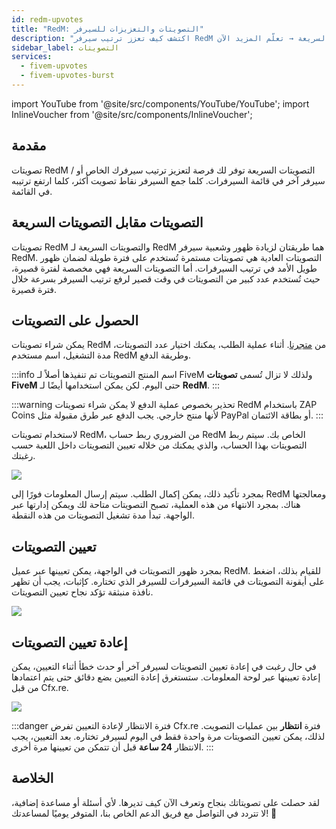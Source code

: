 ```yaml
---
id: redm-upvotes
title: "RedM: التصويتات والتعزيزات للسيرفر"
description: "اكتشف كيف تعزز ترتيب سيرفر RedM الخاص بك وظهوره باستخدام التصويتات والتعزيزات السريعة → تعلّم المزيد الآن"
sidebar_label: التصويتات
services:
  - fivem-upvotes
  - fivem-upvotes-burst
---
```


import YouTube from '@site/src/components/YouTube/YouTube';
import InlineVoucher from '@site/src/components/InlineVoucher';

## مقدمة

تصويتات RedM / التصويتات السريعة توفر لك فرصة لتعزيز ترتيب سيرفرك الخاص أو سيرفر آخر في قائمة السيرفرات. كلما جمع السيرفر نقاط تصويت أكثر، كلما ارتفع ترتيبه في القائمة.

<YouTube videoId="H-bdMJTQkSM" imageSrc="https://screensaver01.zap-hosting.com/index.php/s/3NafFXm8AdQoyWM/preview" title="احصل على تصويتات RedM بسرعة!" description="تحس إنك تفهم الأمور أفضل لما تشوفها على أرض الواقع؟ إحنا معاك! غص في الفيديو اللي يشرح كل شيء خطوة بخطوة. سواء كنت مستعجل أو تحب تستوعب المعلومات بأكثر طريقة ممتعة!"/>



## التصويتات مقابل التصويتات السريعة

تصويتات RedM والتصويتات السريعة لـ RedM هما طريقتان لزيادة ظهور وشعبية سيرفر RedM. التصويتات العادية هي تصويتات مستمرة تُستخدم على فترة طويلة لضمان ظهور طويل الأمد في ترتيب السيرفرات. أما التصويتات السريعة فهي مخصصة لفترة قصيرة، حيث تُستخدم عدد كبير من التصويتات في وقت قصير لرفع ترتيب السيرفر بسرعة خلال فترة قصيرة.



## الحصول على التصويتات

يمكن شراء تصويتات RedM من [متجرنا](https://zap-hosting.com/en/shop/product/fivem-upvotes/). أثناء عملية الطلب، يمكنك اختيار عدد التصويتات، مدة التشغيل، اسم مستخدم RedM وطريقة الدفع.

:::info اسم المنتج
التصويتات تم تنفيذها أصلاً لـ FiveM ولذلك لا تزال تُسمى **تصويتات FiveM** حتى اليوم. لكن يمكن استخدامها أيضًا لـ **RedM**.
:::

:::warning تحذير بخصوص عملية الدفع
لا يمكن شراء تصويتات RedM باستخدام ZAP Coins لأنها منتج خارجي. يجب الدفع عبر طرق مقبولة مثل PayPal أو بطاقة الائتمان.
:::

لاستخدام تصويتات RedM، من الضروري ربط حساب RedM الخاص بك. سيتم ربط التصويتات بهذا الحساب، والذي يمكنك من خلاله تعيين التصويتات داخل اللعبة حسب رغبتك.

![](https://screensaver01.zap-hosting.com/index.php/s/2fT6CyCfzo4wEe5/download)


بمجرد تأكيد ذلك، يمكن إكمال الطلب. سيتم إرسال المعلومات فورًا إلى RedM ومعالجتها هناك. بمجرد الانتهاء من هذه العملية، تصبح التصويتات متاحة لك ويمكن إدارتها عبر الواجهة. تبدأ مدة تشغيل التصويتات من هذه النقطة.



## تعيين التصويتات

بمجرد ظهور التصويتات في الواجهة، يمكن تعيينها عبر عميل RedM. للقيام بذلك، اضغط على أيقونة التصويتات في قائمة السيرفرات للسيرفر الذي تختاره.
كإثبات، يجب أن تظهر نافذة منبثقة تؤكد نجاح تعيين التصويتات.

![](https://screensaver01.zap-hosting.com/index.php/s/zD7b9awkCDW7bcx/download)



## إعادة تعيين التصويتات

في حال رغبت في إعادة تعيين التصويتات لسيرفر آخر أو حدث خطأ أثناء التعيين، يمكن إعادة تعيينها عبر لوحة المعلومات. ستستغرق إعادة التعيين بضع دقائق حتى يتم اعتمادها من قبل Cfx.re.

![](https://screensaver01.zap-hosting.com/index.php/s/LjcYptAkZ6dfH8Y/preview)

:::danger فترة الانتظار لإعادة التعيين
تفرض Cfx.re فترة **انتظار** بين عمليات التصويت. لذلك، يمكن تعيين التصويتات مرة واحدة فقط في اليوم لسيرفر تختاره. بعد التعيين، يجب الانتظار **24 ساعة** قبل أن تتمكن من تعيينها مرة أخرى.
:::




## الخلاصة

لقد حصلت على تصويتاتك بنجاح وتعرف الآن كيف تديرها. لأي أسئلة أو مساعدة إضافية، لا تتردد في التواصل مع فريق الدعم الخاص بنا، المتوفر يوميًا لمساعدتك! 🙂

<InlineVoucher />
